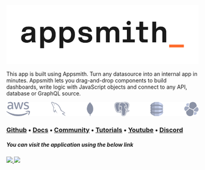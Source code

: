 ![](https://raw.githubusercontent.com/appsmithorg/appsmith/release/static/appsmith_logo_primary.png)

This app is built using Appsmith. Turn any datasource into an internal app in minutes. Appsmith lets you drag-and-drop components to build dashboards, write logic with JavaScript objects and connect to any API, database or GraphQL source.

![](https://raw.githubusercontent.com/appsmithorg/appsmith/release/static/images/integrations.png)

### [Github](https://github.com/appsmithorg/appsmith) • [Docs](https://docs.appsmith.com/?utm_source=github&utm_medium=social&utm_content=appsmith_docs&utm_campaign=null&utm_term=appsmith_docs) • [Community](https://community.appsmith.com/) • [Tutorials](https://github.com/appsmithorg/appsmith/tree/update/readme#tutorials) • [Youtube](https://www.youtube.com/appsmith) • [Discord](https://discord.gg/rBTTVJp)

##### You can visit the application using the below link

###### [![](https://assets.appsmith.com/git-sync/Buttons.svg) ](http://ec2-13-235-78-161.ap-south-1.compute.amazonaws.com/applications/6295afd8bf665a0a95913078/pages/6295afd8bf665a0a95913098) [![](https://assets.appsmith.com/git-sync/Buttons2.svg)](http://ec2-13-235-78-161.ap-south-1.compute.amazonaws.com/applications/6295afd8bf665a0a95913078/pages/6295afd8bf665a0a95913098/edit)
